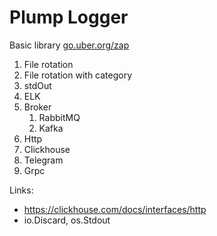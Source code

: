 Plump Logger
============

Basic library [go.uber.org/zap](https://github.com/uber-go/zap)

1. File rotation
2. File rotation with category
3. stdOut
4. ELK
5. Broker
   1. RabbitMQ
   2. Kafka
6. Http
7. Clickhouse
8. Telegram
9. Grpc

Links:

* https://clickhouse.com/docs/interfaces/http
* io.Discard, os.Stdout